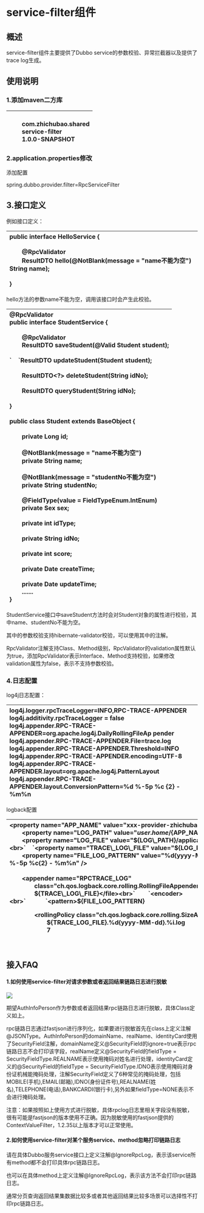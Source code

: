 # **service-filter组件**
## **概述**
service-filter组件主要提供了Dubbo service的参数校验、异常拦截器以及提供了trace log生成。

## **使用说明**
### **1.添加maven二方库**

|<dependency><br>`    `<groupId>com.zhichubao.shared</groupId><br>`    `<artifactId>service-filter</artifactId><br>`    `<version>1.0.0-SNAPSHOT</version><br></dependency>|
| :- |

### **2.application.properties修改**
添加配置

spring.dubbo.provider.filter=RpcServiceFilter
## **3.接口定义**
例如接口定义：

|public interface HelloService {<br> <br>`    `@RpcValidator<br>`    `ResultDTO<String> hello(@NotBlank(message = "name不能为空") String name);<br> <br>}|
| :- |
hello方法的参数name不能为空，调用该接口时会产生此校验。


|@RpcValidator<br>public interface StudentService {<br> <br>`    `@RpcValidator<br>`    `ResultDTO<?> saveStudent(@Valid Student student);<br> <br>`    `ResultDTO<?> updateStudent(Student student);<br> <br>`    `ResultDTO<?> deleteStudent(String idNo);<br> <br>`    `ResultDTO<Student> queryStudent(String idNo);<br> <br>}<br> <br>public class Student extends BaseObject {<br> <br>`    `private Long id;<br> <br>`    `@NotBlank(message = "name不能为空")<br>`    `private String name;<br> <br>`    `@NotBlank(message = "studentNo不能为空")<br>`    `private String studentNo;<br> <br>`    `@FieldType(value = FieldTypeEnum.IntEnum)<br>`    `private Sex sex;<br> <br>`    `private int idType;<br> <br>`    `private String idNo;<br> <br>`    `private int score;<br> <br>`    `private Date createTime;<br> <br>`    `private Date updateTime;<br>`    `....... <br>}|
| :- |
StudentService接口中saveStudent方法时会对Student对象的属性进行校验，其中name、studentNo不能为空。

其中的参数校验支持hibernate-validator校验，可以使用其中的注解。

RpcValidator注解支持Class、Method级别，RpcValidator的validation属性默认为true，添加RpcValidator表示Interface、Method支持校验，如果修改validation属性为false，表示不支持参数校验。

### **4.日志配置**
log4j日志配置：

|log4j.logger.rpcTraceLogger=INFO,RPC-TRACE-APPENDER <br>log4j.additivity.rpcTraceLogger = false<br>log4j.appender.RPC-TRACE-APPENDER=org.apache.log4j.DailyRollingFileAp pender<br>log4j.appender.RPC-TRACE-APPENDER.File=trace.log<br>log4j.appender.RPC-TRACE-APPENDER.Threshold=INFO<br>log4j.appender.RPC-TRACE-APPENDER.encoding=UTF-8<br>log4j.appender.RPC-TRACE-APPENDER.layout=org.apache.log4j.PatternLayout<br>log4j.appender.RPC-TRACE-APPENDER.layout.ConversionPattern=%d %-5p %c {2} - %m%n|
| :- |

logback配置

|<property name="APP\_NAME" value="xxx-provider-zhichubao-com" /><br>`    `<property name="LOG\_PATH" value="${user.home}/${APP\_NAME}/logs" /><br>`    `<property name="LOG\_FILE" value="${LOG\_PATH}/application.log" /><br>`    `<property name="TRACE\_LOG\_FILE" value="${LOG\_PATH}/trace.log" /><br>`    `<property name="FILE\_LOG\_PATTERN" value="%d{yyyy-MM-dd HH:mm:ss.SSS} %-5p %c{2} - %m%n" /><br>     <br>`    `<appender name="RPCTRACE\_LOG"<br>`        `class="ch.qos.logback.core.rolling.RollingFileAppender"><br>`        `<file>${TRACE\_LOG\_FILE}</file><br>`        `<encoder><br>`            `<pattern>${FILE\_LOG\_PATTERN}</pattern><br>`        `</encoder><br>`        `<rollingPolicy class="ch.qos.logback.core.rolling.SizeAndTimeBasedRollingPolicy"><br>`            `<fileNamePattern>${TRACE\_LOG\_FILE}.%d{yyyy-MM-dd}.%i.log</fileNamePattern><br>`            `<maxHistory>7</maxHistory><br>`        `</rollingPolicy><br>`    `</appender>|
| :- |

## **接入FAQ**
#### **1.如何使⽤service-filter对请求参数或者返回结果链路⽇志进⾏脱敏**
![](Aspose.Words.6bd0736a-8135-4a9e-86fa-cfe73b0b9da9.001.png)

期望AuthInfoPerson作为参数或者返回结果rpc链路⽇志进⾏脱敏，具体Class定义如上。

rpc链路⽇志通过fastjson进⾏序列化，如果要进⾏脱敏⾸先在class上定义注解@JSONType。AuthInfoPerson的domainName、realName、identityCard使⽤了SecurityField注解，domainName定义@SecurityField的ignore=true表示rpc链路⽇志不会打印该字段，realName定义@SecurityField的fieldType = SecurityFieldType.REALNAME表示使⽤掩码对姓名进⾏处理，identityCard定义的@SecurityField的fieldType = SecurityFieldType.IDNO表示使⽤掩码对身份证机械能掩码处理，注解SecurityField定义了6种常⻅的掩码处理，包括MOBILE(⼿机),EMAIL(邮箱),IDNO(身份证件号),REALNAME(姓名),TELEPHONE(电话),BANKCARDI(银⾏卡),另外如果fieldType=NONE表示不会进⾏掩码处理。

注意：如果按照如上使⽤⽅式进⾏脱敏，具体rpclog⽇志⾥相关字段没有脱敏，很有可能是fastjson的版本使⽤不正确。因为脱敏使⽤的fastjson提供的ContextValueFilter，1.2.35以上版本才可以正常使⽤。
#### **2.如何使⽤service-filter对某个服务service、method忽略打印链路⽇志**
请在具体Dubbo服务service接口上定义注解@IgnoreRpcLog，表示该service所有method都不会打印具体rpc链路⽇志。

也可以在具体method上定义注解@IgnoreRpcLog，表示该⽅法不会打印rpc链路⽇志。

通常分⻚查询返回结果集数据⽐较多或者其他返回结果⽐较多场景可以选择性不打印rpc链路⽇志。



